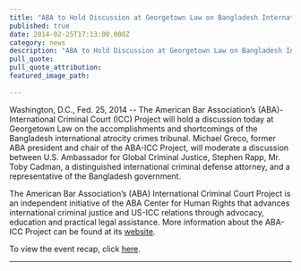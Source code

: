 ```yaml
---
title: "ABA to Hold Discussion at Georgetown Law on Bangladesh International Atrocity Crimes Tribunal"
published: true
date: 2014-02-25T17:13:00.000Z
category: news
description: "ABA to Hold Discussion at Georgetown Law on Bangladesh International Atrocity Crimes Tribunal"
pull_quote:
pull_quote_attribution:
featured_image_path:
 
---
```


Washington, D.C., Fed. 25, 2014 -- The American Bar Association’s (ABA)-International Criminal Court (ICC) Project will hold a discussion today at Georgetown Law on the accomplishments and shortcomings of the Bangladesh international atrocity crimes tribunal. Michael Greco, former ABA president and chair of the ABA-ICC Project, will moderate a discussion between U.S. Ambassador for Global Criminal Justice, Stephen Rapp, Mr. Toby Cadman, a distinguished international criminal defense attorney, and a representative of the Bangladesh government.

The American Bar Association’s (ABA) International Criminal Court Project is an independent initiative of the ABA Center for Human Rights that advances international criminal justice and US-ICC relations through advocacy, education and practical legal assistance. More information about the ABA-ICC Project can be found at its [website](https://www.aba-icc.org/).

To view the event recap, click [here](http://www.international-criminal-justice-today.org/event/2014/02/25/bangladesh-war-crimes-tribunal/).

---
